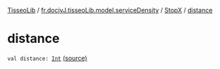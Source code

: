 [TisseoLib](../../index.md) / [fr.docjyJ.tisseoLib.model.serviceDensity](../index.md) / [StopX](index.md) / [distance](./distance.md)

# distance

`val distance: `[`Int`](https://kotlinlang.org/api/latest/jvm/stdlib/kotlin/-int/index.html) [(source)](https://github.com/docjyj/tisseoLib/tree/master/src/main/kotlin/fr/docjyJ/tisseoLib/model/serviceDensity/StopX.kt#L10)